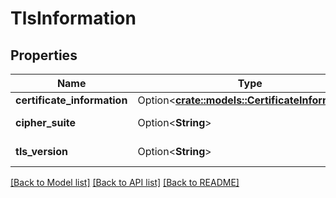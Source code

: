 # TlsInformation

## Properties

Name | Type | Description | Notes
------------ | ------------- | ------------- | -------------
**certificate_information** | Option<[**crate::models::CertificateInformation**](CertificateInformation.md)> |  | [optional]
**cipher_suite** | Option<**String**> | The used cipher suite | [optional]
**tls_version** | Option<**String**> | The used TLS version | [optional]

[[Back to Model list]](../README.md#documentation-for-models) [[Back to API list]](../README.md#documentation-for-api-endpoints) [[Back to README]](../README.md)


